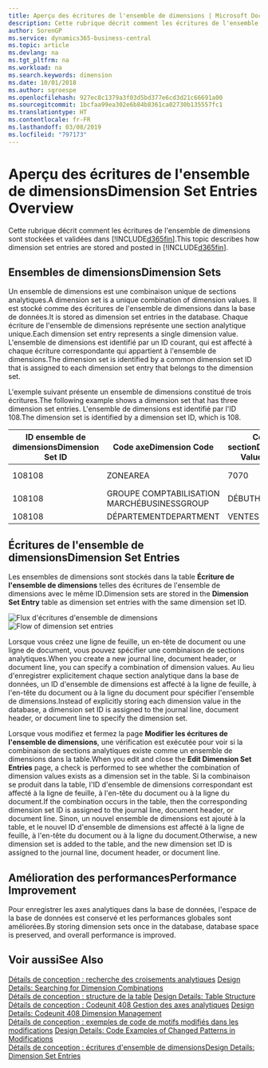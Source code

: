 ```yaml
---
title: Aperçu des écritures de l'ensemble de dimensions | Microsoft Docs
description: Cette rubrique décrit comment les écritures de l'ensemble de dimensions sont stockées et validées dans Dynamics 365.
author: SorenGP
ms.service: dynamics365-business-central
ms.topic: article
ms.devlang: na
ms.tgt_pltfrm: na
ms.workload: na
ms.search.keywords: dimension
ms.date: 10/01/2018
ms.author: sgroespe
ms.openlocfilehash: 927ec8c1379a3f03d5bd377e6cd3d21c66691a00
ms.sourcegitcommit: 1bcfaa99ea302e6b84b8361ca02730b135557fc1
ms.translationtype: HT
ms.contentlocale: fr-FR
ms.lasthandoff: 03/08/2019
ms.locfileid: "797173"
---
```

# <a name="dimension-set-entries-overview"></a><span data-ttu-id="a7df8-103">Aperçu des écritures de l'ensemble de dimensions</span><span class="sxs-lookup"><span data-stu-id="a7df8-103">Dimension Set Entries Overview</span></span>
<span data-ttu-id="a7df8-104">Cette rubrique décrit comment les écritures de l'ensemble de dimensions sont stockées et validées dans [!INCLUDE[d365fin](includes/d365fin_md.md)].</span><span class="sxs-lookup"><span data-stu-id="a7df8-104">This topic describes how dimension set entries are stored and posted in [!INCLUDE[d365fin](includes/d365fin_md.md)].</span></span>  

## <a name="dimension-sets"></a><span data-ttu-id="a7df8-105">Ensembles de dimensions</span><span class="sxs-lookup"><span data-stu-id="a7df8-105">Dimension Sets</span></span>  
<span data-ttu-id="a7df8-106">Un ensemble de dimensions est une combinaison unique de sections analytiques.</span><span class="sxs-lookup"><span data-stu-id="a7df8-106">A dimension set is a unique combination of dimension values.</span></span> <span data-ttu-id="a7df8-107">Il est stocké comme des écritures de l'ensemble de dimensions dans la base de données.</span><span class="sxs-lookup"><span data-stu-id="a7df8-107">It is stored as dimension set entries in the database.</span></span> <span data-ttu-id="a7df8-108">Chaque écriture de l'ensemble de dimensions représente une section analytique unique.</span><span class="sxs-lookup"><span data-stu-id="a7df8-108">Each dimension set entry represents a single dimension value.</span></span> <span data-ttu-id="a7df8-109">L'ensemble de dimensions est identifié par un ID courant, qui est affecté à chaque écriture correspondante qui appartient à l'ensemble de dimensions.</span><span class="sxs-lookup"><span data-stu-id="a7df8-109">The dimension set is identified by a common dimension set ID that is assigned to each dimension set entry that belongs to the dimension set.</span></span>  

<span data-ttu-id="a7df8-110">L'exemple suivant présente un ensemble de dimensions constitué de trois écritures.</span><span class="sxs-lookup"><span data-stu-id="a7df8-110">The following example shows a dimension set that has three dimension set entries.</span></span> <span data-ttu-id="a7df8-111">L'ensemble de dimensions est identifié par l'ID 108.</span><span class="sxs-lookup"><span data-stu-id="a7df8-111">The dimension set is identified by a dimension set ID, which is 108.</span></span>  

|<span data-ttu-id="a7df8-112">ID ensemble de dimensions</span><span class="sxs-lookup"><span data-stu-id="a7df8-112">Dimension Set ID</span></span>|<span data-ttu-id="a7df8-113">Code axe</span><span class="sxs-lookup"><span data-stu-id="a7df8-113">Dimension Code</span></span>|<span data-ttu-id="a7df8-114">Code section</span><span class="sxs-lookup"><span data-stu-id="a7df8-114">Dimension Value Code</span></span>|<span data-ttu-id="a7df8-115">Nom de la section analytique</span><span class="sxs-lookup"><span data-stu-id="a7df8-115">Dimension Value Name</span></span>|  
|----------------------|--------------------|--------------------------|--------------------------|  
|<span data-ttu-id="a7df8-116">108</span><span class="sxs-lookup"><span data-stu-id="a7df8-116">108</span></span>|<span data-ttu-id="a7df8-117">ZONE</span><span class="sxs-lookup"><span data-stu-id="a7df8-117">AREA</span></span>|<span data-ttu-id="a7df8-118">70</span><span class="sxs-lookup"><span data-stu-id="a7df8-118">70</span></span>|<span data-ttu-id="a7df8-119">Amérique du Nord</span><span class="sxs-lookup"><span data-stu-id="a7df8-119">America North</span></span>|  
|<span data-ttu-id="a7df8-120">108</span><span class="sxs-lookup"><span data-stu-id="a7df8-120">108</span></span>|<span data-ttu-id="a7df8-121">GROUPE COMPTABILISATION MARCHÉ</span><span class="sxs-lookup"><span data-stu-id="a7df8-121">BUSINESSGROUP</span></span>|<span data-ttu-id="a7df8-122">DÉBUT</span><span class="sxs-lookup"><span data-stu-id="a7df8-122">HOME</span></span>|<span data-ttu-id="a7df8-123">Accueil</span><span class="sxs-lookup"><span data-stu-id="a7df8-123">Home</span></span>|  
|<span data-ttu-id="a7df8-124">108</span><span class="sxs-lookup"><span data-stu-id="a7df8-124">108</span></span>|<span data-ttu-id="a7df8-125">DÉPARTEMENT</span><span class="sxs-lookup"><span data-stu-id="a7df8-125">DEPARTMENT</span></span>|<span data-ttu-id="a7df8-126">VENTES</span><span class="sxs-lookup"><span data-stu-id="a7df8-126">SALES</span></span>|<span data-ttu-id="a7df8-127">Ventes</span><span class="sxs-lookup"><span data-stu-id="a7df8-127">Sales</span></span>|  

## <a name="dimension-set-entries"></a><span data-ttu-id="a7df8-128">Écritures de l'ensemble de dimensions</span><span class="sxs-lookup"><span data-stu-id="a7df8-128">Dimension Set Entries</span></span>  
<span data-ttu-id="a7df8-129">Les ensembles de dimensions sont stockés dans la table **Écriture de l'ensemble de dimensions** telles des écritures de l'ensemble de dimensions avec le même ID.</span><span class="sxs-lookup"><span data-stu-id="a7df8-129">Dimension sets are stored in the **Dimension Set Entry** table as dimension set entries with the same dimension set ID.</span></span>  

<span data-ttu-id="a7df8-130">![Flux d'écritures d'ensemble de dimensions](media/dimensionentrynav7.png "Flux d'écritures d'ensemble de dimensions")</span><span class="sxs-lookup"><span data-stu-id="a7df8-130">![Flow of dimension set entries](media/dimensionentrynav7.png "Flow of dimension set entries")</span></span>  

<span data-ttu-id="a7df8-131">Lorsque vous créez une ligne de feuille, un en-tête de document ou une ligne de document, vous pouvez spécifier une combinaison de sections analytiques.</span><span class="sxs-lookup"><span data-stu-id="a7df8-131">When you create a new journal line, document header, or document line, you can specify a combination of dimension values.</span></span> <span data-ttu-id="a7df8-132">Au lieu d'enregistrer explicitement chaque section analytique dans la base de données, un ID d'ensemble de dimensions est affecté à la ligne de feuille, à l'en-tête du document ou à la ligne du document pour spécifier l'ensemble de dimensions.</span><span class="sxs-lookup"><span data-stu-id="a7df8-132">Instead of explicitly storing each dimension value in the database, a dimension set ID is assigned to the journal line, document header, or document line to specify the dimension set.</span></span>  

<span data-ttu-id="a7df8-133">Lorsque vous modifiez et fermez la page **Modifier les écritures de l'ensemble de dimensions**, une vérification est exécutée pour voir si la combinaison de sections analytiques existe comme un ensemble de dimensions dans la table.</span><span class="sxs-lookup"><span data-stu-id="a7df8-133">When you edit and close the **Edit Dimension Set Entries** page, a check is performed to see whether the combination of dimension values exists as a dimension set in the table.</span></span> <span data-ttu-id="a7df8-134">Si la combinaison se produit dans la table, l'ID d'ensemble de dimensions correspondant est affecté à la ligne de feuille, à l'en-tête du document ou à la ligne du document.</span><span class="sxs-lookup"><span data-stu-id="a7df8-134">If the combination occurs in the table, then the corresponding dimension set ID is assigned to the journal line, document header, or document line.</span></span> <span data-ttu-id="a7df8-135">Sinon, un nouvel ensemble de dimensions est ajouté à la table, et le nouvel ID d'ensemble de dimensions est affecté à la ligne de feuille, à l'en-tête du document ou à la ligne du document.</span><span class="sxs-lookup"><span data-stu-id="a7df8-135">Otherwise, a new dimension set is added to the table, and the new dimension set ID is assigned to the journal line, document header, or document line.</span></span>  

## <a name="performance-improvement"></a><span data-ttu-id="a7df8-136">Amélioration des performances</span><span class="sxs-lookup"><span data-stu-id="a7df8-136">Performance Improvement</span></span>  
<span data-ttu-id="a7df8-137">Pour enregistrer les axes analytiques dans la base de données, l'espace de la base de données est conservé et les performances globales sont améliorées.</span><span class="sxs-lookup"><span data-stu-id="a7df8-137">By storing dimension sets once in the database, database space is preserved, and overall performance is improved.</span></span>  

## <a name="see-also"></a><span data-ttu-id="a7df8-138">Voir aussi</span><span class="sxs-lookup"><span data-stu-id="a7df8-138">See Also</span></span>  
<span data-ttu-id="a7df8-139">[Détails de conception : recherche des croisements analytiques](design-details-searching-for-dimension-combinations.md) </span><span class="sxs-lookup"><span data-stu-id="a7df8-139">[Design Details: Searching for Dimension Combinations](design-details-searching-for-dimension-combinations.md) </span></span>  
<span data-ttu-id="a7df8-140">[Détails de conception : structure de la table](design-details-table-structure.md) </span><span class="sxs-lookup"><span data-stu-id="a7df8-140">[Design Details: Table Structure](design-details-table-structure.md) </span></span>  
<span data-ttu-id="a7df8-141">[Détails de conception : Codeunit 408 Gestion des axes analytiques](design-details-codeunit-408-dimension-management.md) </span><span class="sxs-lookup"><span data-stu-id="a7df8-141">[Design Details: Codeunit 408 Dimension Management](design-details-codeunit-408-dimension-management.md) </span></span>  
<span data-ttu-id="a7df8-142">[Détails de conception : exemples de code de motifs modifiés dans les modifications](design-details-code-examples-of-changed-patterns-in-modifications.md) </span><span class="sxs-lookup"><span data-stu-id="a7df8-142">[Design Details: Code Examples of Changed Patterns in Modifications](design-details-code-examples-of-changed-patterns-in-modifications.md) </span></span>  
[<span data-ttu-id="a7df8-143">Détails de conception : écritures d'ensemble de dimensions</span><span class="sxs-lookup"><span data-stu-id="a7df8-143">Design Details: Dimension Set Entries</span></span>](design-details-dimension-set-entries.md)   
